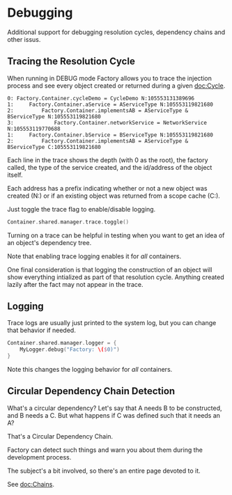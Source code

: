 # Debugging

Additional support for debugging resolution cycles, dependency chains and other issus.

## Tracing the Resolution Cycle

When running in DEBUG mode Factory allows you to trace the injection process and see every object created or returned during a given <doc:Cycle>.
```
0: Factory.Container.cycleDemo = CycleDemo N:105553131389696
1:     Factory.Container.aService = AServiceType N:105553119821680
2:         Factory.Container.implementsAB = AServiceType & BServiceType N:105553119821680
3:             Factory.Container.networkService = NetworkService N:105553119770688
1:     Factory.Container.bService = BServiceType N:105553119821680
2:         Factory.Container.implementsAB = AServiceType & BServiceType C:105553119821680
```
Each line in the trace shows the depth (with 0 as the root), the factory called, the type of the service created, and the id/address of the object itself. 

Each address has a prefix indicating whether or not a new object was created (N:) or if an existing object was returned from a scope cache (C:).

Just toggle the trace flag to enable/disable logging.
```swift
Container.shared.manager.trace.toggle()
```
Turning on a trace can be helpful in testing when you want to get an idea of an object's dependency tree. 

Note that enabling trace logging enables it for *all* containers.

One final consideration is that logging the construction of an object will show everything intialized as part of that resolution cycle. Anything created lazily after the fact may not appear in the trace.

## Logging

Trace logs are usually just printed to the system log, but you can change that behavior if needed.
```swift
Container.shared.manager.logger = {
    MyLogger.debug("Factory: \($0)")
}
```
Note this changes the logging behavior for *all* containers.

## Circular Dependency Chain Detection

What's a circular dependency? Let's say that A needs B to be constructed, and B needs a C. But what happens if C was defined such that it needs an A? 

That's a Circular Dependency Chain.

Factory can detect such things and warn you about them during the development process. 

The subject's a bit involved, so there's an entire page devoted to it.

See <doc:Chains>.
